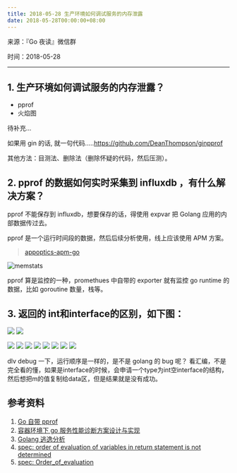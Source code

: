 ```yaml
---
title: 2018-05-28 生产环境如何调试服务的内存泄露
date: 2018-05-28T00:00:00+08:00
---
```

来源：『Go 夜读』微信群

时间：2018-05-28

----

## 1. 生产环境如何调试服务的内存泄露？

- pprof
- 火焰图

待补充...


如果用 gin 的话, 就一句代码.....https://github.com/DeanThompson/ginpprof

其他方法：目测法、删除法（删除怀疑的代码，然后压测）。

## 2. pprof 的数据如何实时采集到 influxdb ，有什么解决方案？

pprof 不能保存到 influxdb，想要保存的话，得使用 expvar 把 Golang 应用的内部数据传过去。

pprof 是一个运行时间段的数据，然后后续分析使用，线上应该使用 APM 方案。

>[appoptics-apm-go](https://github.com/appoptics/appoptics-apm-go)

![memstats](/static/images/memstats.jpeg)

pprof 算是监控的一种，promethues 中自带的 exporter 就有监控 go runtime 的数据，比如 goroutine 数量，栈等。

## 3. 返回的 int和interface的区别，如下图：

![](/images/return_before_after_change01.jpeg)
![](/images/return_before_after_change02.jpeg)

![](/images/2018-05-28-discuss01.jpeg)
![](/images/2018-05-28-discuss02.jpeg)
![](/images/2018-05-28-discuss03.jpeg)
![](/images/2018-05-28-discuss04.jpeg)
![](/images/2018-05-28-discuss05.jpeg)
![](/images/2018-05-28-discuss06.jpeg)
![](/images/2018-05-28-discuss07.jpeg)
![](/images/2018-05-28-discuss08.jpeg)

dlv debug 一下，运行顺序是一样的，是不是 golang 的 bug 呢？
看汇编，不是完全看的懂，如果是interface的时候，会申请一个type为int空interface的结构，然后想把m的值复制给data区，但是结果就是没有成功。

## 参考资料

1. [Go 自带 pprof](https://golang.org/pkg/net/http/pprof/)
2. [容器环境下 go 服务性能诊断方案设计与实现](https://mp.weixin.qq.com/s/cn1q0OoJ61cs5mN9Od3dqg)
3. [Golang 逃逸分析](https://sheepbao.github.io/post/golang_escape_analysis/)
4. [spec: order of evaluation of variables in return statement is not determined](https://github.com/golang/go/issues/25609)
5. [spec: Order_of_evaluation](https://golang.org/ref/spec#Order_of_evaluation)